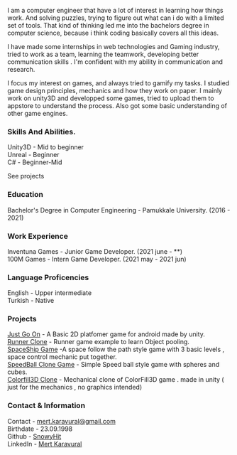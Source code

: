 
I am a computer engineer that have a lot of interest in learning how things work. And solving puzzles, trying to figure out what can i do with a limited set of tools. That kind of thinking led me into the bachelors degree in computer science, because i think coding basically covers all this ideas.  

I have made some internships in web technologies and Gaming industry, tried to work as a team, learning the teamwork, developing better communication skills . I'm confident with my ability in communication and research.   

I focus my interest on games, and always tried to gamify my tasks. I studied game design principles, mechanics and how they work on paper. I mainly work on unity3D and developped some games, tried to upload them to appstore to understand the process. Also got some basic understanding of other game engines.

### Skills And Abilities.

Unity3D - Mid to beginner    
Unreal - Beginner    
C# - Beginner-Mid   

See projects

### Education

Bachelor's Degree in Computer Engineering - Pamukkale University. (2016 - 2021)    

### Work Experience

Inventuna Games - Junior Game Developer. (2021 june - **)    
100M Games - Intern Game Developer. (2021 may - 2021 jun)       

### Language Proficencies

English - Upper intermediate   
Turkish - Native

### Projects

[Just Go On](https://github.com/SnowyHit/Just-Go-On "Show me the code") - A Basic 2D platfomer game for android made by unity.   
[Runner Clone](https://github.com/SnowyHit/RunnerExample "Show me the code") - Runner game example to learn Object pooling.   
[SpaceShip Game](https://github.com/SnowyHit/SpaceShip "Show me the code") -A space follow the path style game with 3 basic levels , space control mechanic put together.       
[SpeedBall Clone Game](https://github.com/SnowyHit/SpeedBallClone "Show me the code") - Simple Speed ball style game with spheres and cubes.    
[Colorfill3D Clone](https://github.com/SnowyHit/ColorFillClone "Show me the code") - Mechanical clone of ColorFill3D game . made in unity ( just for the mechanics , no graphics intended)   

### Contact & Information

Contact - mert.karavural@gmail.com    
Birthdate - 23.09.1998  
Github - [SnowyHit](https://github.com/SnowyHit)  
LinkedIn - [Mert Karavural](https://www.linkedin.com/in/mert-karavural-0ba823206/)


